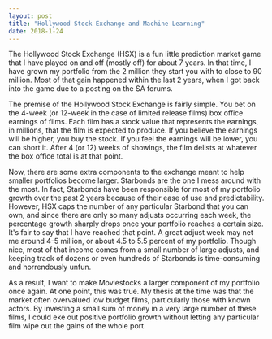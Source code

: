 ```yaml
---
layout: post
title: "Hollywood Stock Exchange and Machine Learning"
date: 2018-1-24
---
```


The Hollywood Stock Exchange (HSX) is a fun little prediction market game that I have played on and off (mostly off) for about 7 years. In that time, I have grown my portfolio from the 2 million they start you with to close to 90 million. Most of that gain happened within the last 2 years, when I got back into the game due to a posting on the SA forums.

The premise of the Hollywood Stock Exchange is fairly simple. You bet on the 4-week (or 12-week in the case of limited release films) box office earnings of films. Each film has a stock value that represents the earnings, in millions, that the film is expected to produce. If you believe the earnings will be higher, you buy the stock. If you feel the earnings will be lower, you can short it. After 4 (or 12) weeks of showings, the film delists at whatever the box office total is at that point. 

Now, there are some extra components to the exchange meant to help smaller portfolios become larger. Starbonds are the one I mess around with the most. In fact, Starbonds have been responsible for most of my portfolio growth over the past 2 years because of their ease of use and predictability. However, HSX caps the number of any particular Starbond that you can own, and since there are only so many adjusts occurring each week, the percentage growth sharply drops once your portfolio reaches a certain size. It's fair to say that I have reached that point. A great adjust week may net me around 4-5 million, or about 4.5 to 5.5 percent of my portfolio. Though nice, most of that income comes from a small number of large adjusts, and keeping track of dozens or even hundreds of Starbonds is time-consuming and horrendously unfun.

As a result, I want to make Moviestocks a larger component of my portfolio once again. At one point, this was true. My thesis at the time was that the market often overvalued low budget films, particularly those with known actors. By investing a small sum of money in a very large number of these films, I could eke out positive portfolio growth without letting any particular film wipe out the gains of the whole port.
